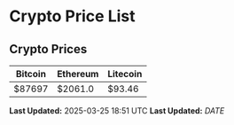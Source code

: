 # Crypto Price List

## Crypto Prices
| Bitcoin | Ethereum | Litecoin |
| ------- | -------- | -------- |
| $87697 | $2061.0 | $93.46 |
**Last Updated:** 2025-03-25 18:51 UTC
**Last Updated:** $DATE$
